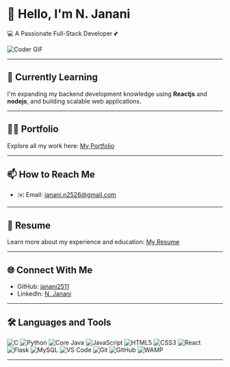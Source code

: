 # 👋 Hello, I'm N. Janani

💻 A Passionate Full-Stack Developer 💕

![Coder GIF](https://media.giphy.com/media/qgQUggAC3Pfv687qPC/giphy.gif)

---

## 🌱 Currently Learning
I'm expanding my backend development knowledge using **Reactjs** and **nodejs**, and building scalable web applications.

---

## 👨‍💻 Portfolio
Explore all my work here: [My Portfolio](https://janani-nagarajan-portfolio.netlify.app/)

---

## 📫 How to Reach Me
- ✉️ Email: [janani.n2526@gmail.com](mailto:janani.n2526@gmail.com)

---

## 📄 Resume
Learn more about my experience and education: [My Resume](https://drive.google.com/file/d/1NatKyyRwAV5eTGcAVY9DfzaEIo39v2B3/view?usp=drive_link) 

---

## 🌐 Connect With Me
- GitHub: [janani2511](https://github.com/Njanani25)
- LinkedIn: [N. Janani](https://www.linkedin.com/in/janani2511)

---

## 🛠️ Languages and Tools

![C](https://img.shields.io/badge/-C-00599C?style=flat&logo=c&size=large)
![Python](https://img.shields.io/badge/-Python-3776AB?style=flat&logo=python&size=large)
![Core Java](https://img.shields.io/badge/-Java-007396?style=flat&logo=java&size=large)
![JavaScript](https://img.shields.io/badge/-JavaScript-F7DF1E?style=flat&logo=javascript&size=large)
![HTML5](https://img.shields.io/badge/-HTML5-E34F26?style=flat&logo=html5&size=large)
![CSS3](https://img.shields.io/badge/-CSS3-1572B6?style=flat&logo=css3&size=large)
![React](https://img.shields.io/badge/-React-61DAFB?style=flat&logo=react&size=large)
![Flask](https://img.shields.io/badge/-Flask-000000?style=flat&logo=flask&size=large)
![MySQL](https://img.shields.io/badge/-MySQL-4479A1?style=flat&logo=mysql&size=large)
![VS Code](https://img.shields.io/badge/-VSCode-007ACC?style=flat&logo=visual-studio-code&size=large)
![Git](https://img.shields.io/badge/-Git-F05032?style=flat&logo=git&size=large)
![GitHub](https://img.shields.io/badge/-GitHub-181717?style=flat&logo=github&size=large)
![WAMP](https://img.shields.io/badge/-WAMP-FF6600?style=flat&logo=apache&size=large)

---

